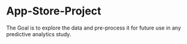 # App-Store-Project
The Goal is to explore the data and pre-process it for future use in any predictive analytics study.
